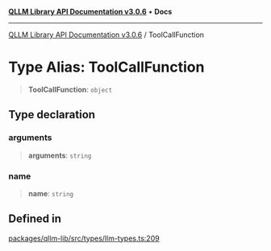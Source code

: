 [**QLLM Library API Documentation v3.0.6**](../README.md) • **Docs**

***

[QLLM Library API Documentation v3.0.6](../globals.md) / ToolCallFunction

# Type Alias: ToolCallFunction

> **ToolCallFunction**: `object`

## Type declaration

### arguments

> **arguments**: `string`

### name

> **name**: `string`

## Defined in

[packages/qllm-lib/src/types/llm-types.ts:209](https://github.com/quantalogic/qllm/blob/b15a3aa4af263bce36ea091a0f29bf1255b95497/packages/qllm-lib/src/types/llm-types.ts#L209)
